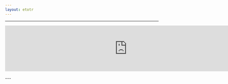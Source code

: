 ```yaml
---
layout: etotr
---
```

---
<p id="top"><iframe src="https://docs.google.com/gview?url={{ site.etotr_url }}/2018/TOTR_2018_03.pdf&embedded=true" width="800" height="auto" frameborder="0" allowfullscreen="true" mozallowfullscreen="true" webkitallowfullscreen="true"></iframe></p>
---
